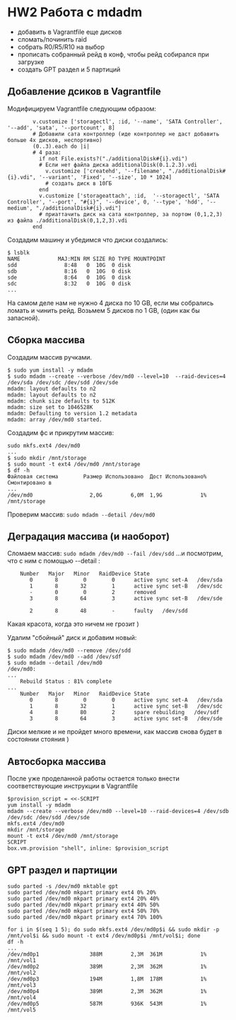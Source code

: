 # HW2 Работа с mdadm
  * добавить в Vagrantfile еще дисков
  * сломать/починить raid
  * собрать R0/R5/R10 на выбор
  * прописать собранный рейд в конф, чтобы рейд собирался при загрузке
  * создать GPT раздел и 5 партиций

## Добавление дсиков в Vagrantfile
Модифицируем Vagrantfile следующим образом:

```
        v.customize ['storagectl', :id, '--name', 'SATA Controller', '--add', 'sata', '--portcount', 8]
        # Добавили сата контроллер (иде контроллер не даст добавить больше 4х дисков, неспортивно)
        (0..3).each do |i|
        # 4 раза:
          if not File.exists?("./additionalDisk#{i}.vdi")
          # Если нет файла диска additionalDisk(0.1.2.3).vdi
            v.customize ['createhd', '--filename', "./additionalDisk#{i}.vdi", '--variant', 'Fixed', '--size', 10 * 1024]
            # создать диск в 10ГБ
          end
          v.customize ['storageattach', :id,  '--storagectl', 'SATA Controller', '--port', "#{i}", '--device', 0, '--type', 'hdd', '--medium', "./additionalDisk#{i}.vdi"]
          # приаттачить диск на сата контроллер, за портом (0,1,2,3) из файла ./additionalDisk(0,1,2,3).vdi  
        end
```
Создадим машину и убедимся что диски создались:
```
$ lsblk
NAME            MAJ:MIN RM SIZE RO TYPE MOUNTPOINT
sdd               8:48   0  10G  0 disk 
sdb               8:16   0  10G  0 disk 
sde               8:64   0  10G  0 disk 
sdc               8:32   0  10G  0 disk 
...
```

На самом деле нам не нужно 4 диска по 10 GB, если мы собрались ломать и чинить рейд. Возьмем 5 дисков по 1 GB, (один как бы запасной).

## Сборка массива
Создадим массив ручками.
```
$ sudo yum install -y mdadm
$ sudo mdadm --create --verbose /dev/md0 --level=10  --raid-devices=4 /dev/sda /dev/sdc /dev/sdd /dev/sde
mdadm: layout defaults to n2
mdadm: layout defaults to n2
mdadm: chunk size defaults to 512K
mdadm: size set to 1046528K
mdadm: Defaulting to version 1.2 metadata
mdadm: array /dev/md0 started.
```

Создадим фс и прикрутим массив:
```
sudo mkfs.ext4 /dev/md0
...
$ sudo mkdir /mnt/storage
$ sudo mount -t ext4 /dev/md0 /mnt/storage
$ df -h
Файловая система        Размер Использовано  Дост Использовано% Cмонтировано в
...
/dev/md0                  2,0G         6,0M  1,9G            1% /mnt/storage
```

Проверим массив:
```sudo mdadm --detail /dev/md0```

## Деградация массива (и наоборот)
Сломаем массив:
```sudo mdadm /dev/md0 --fail /dev/sdd```
...и посмотрим, что с ним с помощью --detail :
```
    Number   Major   Minor   RaidDevice State
       0       8        0        0      active sync set-A   /dev/sda
       1       8       32        1      active sync set-B   /dev/sdc
       -       0        0        2      removed
       3       8       64        3      active sync set-B   /dev/sde

       2       8       48        -      faulty   /dev/sdd
```
Какая красота, когда это ничем не грозит )

Удалим "сбойный" диск и добавим новый:
```
$ sudo mdadm /dev/md0 --remove /dev/sdd
$ sudo mdadm /dev/md0 --add /dev/sdf
$ sudo mdadm --detail /dev/md0
/dev/md0:
...
    Rebuild Status : 81% complete
...
    Number   Major   Minor   RaidDevice State
       0       8        0        0      active sync set-A   /dev/sda
       1       8       32        1      active sync set-B   /dev/sdc
       4       8       80        2      spare rebuilding   /dev/sdf
       3       8       64        3      active sync set-B   /dev/sde
```
Диски мелкие и не пройдет много времени, как массив снова будет в состоянии стояния ) 

## Автосборка массива

После уже проделанной работы остается только внести соответствующие инструкции в Vagrantfile
```
$provision_script = <<-SCRIPT
yum install -y mdadm
mdadm --create --verbose /dev/md0 --level=10 --raid-devices=4 /dev/sdb /dev/sdc /dev/sdd /dev/sde
mkfs.ext4 /dev/md0
mkdir /mnt/storage
mount -t ext4 /dev/md0 /mnt/storage
SCRIPT
box.vm.provision "shell", inline: $provision_script
```

## GPT раздел и партиции
```
sudo parted -s /dev/md0 mktable gpt
sudo parted /dev/md0 mkpart primary ext4 0% 20%
sudo parted /dev/md0 mkpart primary ext4 20% 40%
sudo parted /dev/md0 mkpart primary ext4 40% 50%
sudo parted /dev/md0 mkpart primary ext4 50% 70%
sudo parted /dev/md0 mkpart primary ext4 70% 100%

for i in $(seq 1 5); do sudo mkfs.ext4 /dev/md0p$i && sudo mkdir -p /mnt/vol$i && sudo mount -t ext4 /dev/md0p$i /mnt/vol$i; done
df -h
...
/dev/md0p1                388M         2,3M  361M            1% /mnt/vol1
/dev/md0p2                389M         2,3M  362M            1% /mnt/vol2
/dev/md0p3                194M         1,8M  178M            1% /mnt/vol3
/dev/md0p4                389M         2,3M  362M            1% /mnt/vol4
/dev/md0p5                587M         936K  543M            1% /mnt/vol5
```
